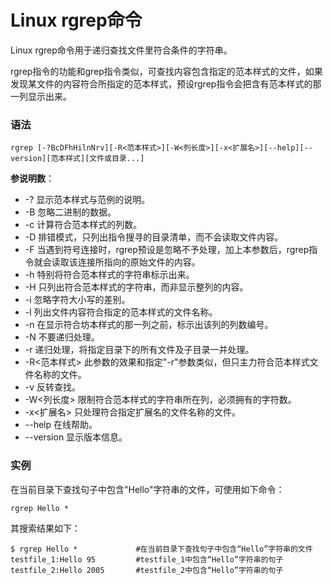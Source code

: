 
# Linux rgrep命令



Linux rgrep命令用于递归查找文件里符合条件的字符串。

rgrep指令的功能和grep指令类似，可查找内容包含指定的范本样式的文件，如果发现某文件的内容符合所指定的范本样式，预设rgrep指令会把含有范本样式的那一列显示出来。

### 语法

```
rgrep [-?BcDFhHilnNrv][-R<范本样式>][-W<列长度>][-x<扩展名>][--help][--version][范本样式][文件或目录...]

```

**参说明数**：

*   -? 显示范本样式与范例的说明。
*   -B 忽略二进制的数据。
*   -c 计算符合范本样式的列数。
*   -D 排错模式，只列出指令搜寻的目录清单，而不会读取文件内容。
*   -F 当遇到符号连接时，rgrep预设是忽略不予处理，加上本参数后，rgrep指令就会读取该连接所指向的原始文件的内容。
*   -h 特别将符合范本样式的字符串标示出来。
*   -H 只列出符合范本样式的字符串，而非显示整列的内容。
*   -i 忽略字符大小写的差别。
*   -l 列出文件内容符合指定的范本样式的文件名称。
*   -n 在显示符合坊本样式的那一列之前，标示出该列的列数编号。
*   -N 不要递归处理。
*   -r 递归处理，将指定目录下的所有文件及子目录一并处理。
*   -R&lt;范本样式&gt; 此参数的效果和指定"-r"参数类似，但只主力符合范本样式文件名称的文件。
*   -v 反转查找。
*   -W&lt;列长度&gt; 限制符合范本样式的字符串所在列，必须拥有的字符数。
*   -x&lt;扩展名&gt; 只处理符合指定扩展名的文件名称的文件。
*   --help 在线帮助。
*   --version 显示版本信息。

### 实例

在当前目录下查找句子中包含"Hello"字符串的文件，可使用如下命令：

```
rgrep Hello * 

```

其搜索结果如下：

```
$ rgrep Hello *             #在当前目录下查找句子中包含“Hello”字符串的文件  
testfile_1:Hello 95         #testfile_1中包含“Hello”字符串的句子  
testfile_2:Hello 2005       #testfile_2中包含“Hello”字符串的句子 

```



